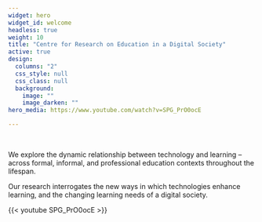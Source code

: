 ```yaml
---
widget: hero
widget_id: welcome
headless: true
weight: 10
title: "Centre for Research on Education in a Digital Society"
active: true
design:
  columns: "2"
  css_style: null
  css_class: null
  background:
    image: ""
    image_darken: ""
hero_media: https://www.youtube.com/watch?v=SPG_PrO0ocE

---
```

<br>

We explore the dynamic relationship between technology and learning – across formal, informal, and professional education contexts throughout the lifespan.

Our research interrogates the new ways in which technologies enhance learning, and the changing learning needs of a digital society.

{{< youtube SPG_PrO0ocE >}}
